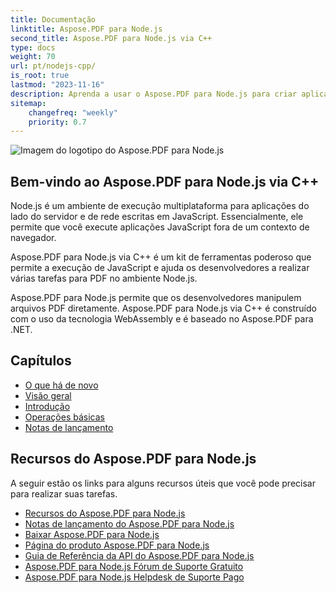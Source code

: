 ```yaml
---
title: Documentação
linktitle: Aspose.PDF para Node.js
second_title: Aspose.PDF para Node.js via C++
type: docs
weight: 70
url: pt/nodejs-cpp/
is_root: true
lastmod: "2023-11-16"
description: Aprenda a usar o Aspose.PDF para Node.js para criar aplicações para processamento de documentos PDF no ambiente Node.js.
sitemap:
    changefreq: "weekly"
    priority: 0.7
---
```


![Imagem do logotipo do Aspose.PDF para Node.js](aspose_pdf-for-nodejs-cpp.png)

## Bem-vindo ao Aspose.PDF para Node.js via C++

Node.js é um ambiente de execução multiplataforma para aplicações do lado do servidor e de rede escritas em JavaScript. Essencialmente, ele permite que você execute aplicações JavaScript fora de um contexto de navegador.

Aspose.PDF para Node.js via C++ é um kit de ferramentas poderoso que permite a execução de JavaScript e ajuda os desenvolvedores a realizar várias tarefas para PDF no ambiente Node.js.

Aspose.PDF para Node.js permite que os desenvolvedores manipulem arquivos PDF diretamente.
 Aspose.PDF para Node.js via C++ é construído com o uso da tecnologia WebAssembly e é baseado no Aspose.PDF para .NET.

## Capítulos

- [O que há de novo](/pdf/nodejs-cpp/whatsnew/)
- [Visão geral](/pdf/nodejs-cpp/overview/)
- [Introdução](/pdf/nodejs-cpp/get-started/)
- [Operações básicas](/pdf/nodejs-cpp/basic-operations/)
- [Notas de lançamento](https://releases.aspose.com/pdf/nodejscpp/release-notes/)

## Recursos do Aspose.PDF para Node.js

A seguir estão os links para alguns recursos úteis que você pode precisar para realizar suas tarefas.

- [Recursos do Aspose.PDF para Node.js](/pdf/nodejs-cpp/key-features/)
- [Notas de lançamento do Aspose.PDF para Node.js](https://releases.aspose.com/pdf/nodejscpp/release-notes/)
- [Baixar Aspose.PDF para Node.js](https://releases.aspose.com/pdf/nodejscpp/)
- [Página do produto Aspose.PDF para Node.js](https://products.aspose.com/pdf/nodejs-cpp/)
- [Guia de Referência da API do Aspose.PDF para Node.js](https://reference.aspose.com/pdf/nodejs-cpp/)
- [Aspose.PDF para Node.js Fórum de Suporte Gratuito](https://forum.aspose.com/c/pdf/10)
- [Aspose.PDF para Node.js Helpdesk de Suporte Pago](https://helpdesk.aspose.com/)
